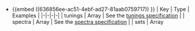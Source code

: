 - {{embed ((636856ee-ac51-4ebf-ad27-81aab0759717)) }}
  | Key | Type | Examples |
  |-|-|-|-|
  | tunings | Array <Object> | See the [tunings specification](((62911960-76e1-4cb8-81a7-ee92fc8019b8))) |
  | spectra | Array <Object> | See the [spectra specification](((6291b083-cb55-4961-8a93-e977afd6dc98))) |
  | sets | Array <Object> | See the [sets specification](((6291b0c2-024a-45e7-86dc-4d149993c94e))) |
- ## Tunings
  id:: 62911960-76e1-4cb8-81a7-ee92fc8019b8
  collapsed:: true
	- {{embed ((17e6ebb8-5570-4191-b7e4-06f9f5e616a9))}}
	    | Key | Type | Examples |
	    |-|-|-|
	    | name | String | `Slendro`, `5-limit`, `My Tuning` |
	    | description | String | `A description might be nice to add` |
	    | id | String | `1`, `My Tuning`, `63113f49-888a-4948-b896-b7448242a854` |
	    | scales | Array <Object> | See the [scales specification](((629122d9-4089-4ca0-80af-bf8540b22d82))) |
	  An `id` must be defined, and it must be a unique value that isn't used by any other tunings.
	    
	  The only other required parameters are the [reference](((632cd327-c00a-41e2-9a4c-e99fb6fde7c9))) object and the [notes](((62918617-11a6-4911-abd6-d068605aaa73))) array.
	- ## Scales
	    id:: 629122d9-4089-4ca0-80af-bf8540b22d82
		- {{embed ((6296869a-0c5b-487b-af9c-dfca96eacf1d))}} 
		  The only required parameter is `notes`.
		    | Key | Alternatives | Type | Examples |
		    |-|-|-|-|
		    | reference | | Object | See the [reference specification](((632cd327-c00a-41e2-9a4c-e99fb6fde7c9))) |
		    | [repeat ratio](((6291924c-5500-456e-9cca-6a138f6e16c6))) | repeat | [Expression](((629146bc-6e1e-4a00-b2a0-5c205cfb23c6))), Number | `3^(7/3)`, `2.1` |
		    | [max frequency](((6291bc28-1b8c-4517-b0b8-d8a6d001ce91))) | max, maximum | String, Number | `666 Hz`, `20000` |
		    | [min frequency](((6296c474-695c-450e-9ecb-d0c2fac4ad30))) | min, minimum | String, Number | `66.6 Hz`, `20.0` |
		    | notes | | Array<[Expression](((629146bc-6e1e-4a00-b2a0-5c205cfb23c6))), Object> | See the [notes specification](((62918617-11a6-4911-abd6-d068605aaa73))) |
		    | [spectrum](((62f2aa52-4de4-4e95-8e5a-a90fa4f99e4e))) | | String | `7`, `My Spectrum` |
	- ## Reference
	    id:: 632cd327-c00a-41e2-9a4c-e99fb6fde7c9
		- Because the scale's notes are defined as ratios relative to a [root](((62919617-9d52-416c-be4f-c72edbbbda0f))), a [reference frequency](((62919254-679c-4edd-aacc-105fc45c85b2))) is used to map real frequency values onto each of the notes.
		    
		  See the [[Understanding and Using TSON]] section for more info and examples!
		    | Key | Type | Examples |
		    |-|-|-|-|
		    | [frequency](((62918b58-f893-48c9-b530-4102f7f3c173))) | String, Number | `440 Hz`, `500` |
		    | [note](((62919243-8c47-4050-b49c-ca654d73e36b))) | String | `A#`, `Dax`, `7` |
	- ## Notes
	    id:: 62918617-11a6-4911-abd6-d068605aaa73
		- {{embed ((c5c4a7b2-3770-4bb3-8838-de1cc5f4d862))}} 
		    | Key | Alternatives | Type | Examples |
		    |-|-|-|-|
		    | [frequency ratio](((62918b58-f893-48c9-b530-4102f7f3c173))) | ratio | [Expression](((629146bc-6e1e-4a00-b2a0-5c205cfb23c6))) | `1.557`, `3^(1.3/13)` |
		    | name | | String | `A#`, `Dax`, `7` |
- ## Spectra
    id:: 6291b083-cb55-4961-8a93-e977afd6dc98
    collapsed:: true
	- {{embed ((62f3497b-ac78-49d3-8971-12db0df8a53c))}}
	    | Key | Alternatives | Type | Examples |
	    |-|-|-|-|
	    | name | | String | `Violin`, `Inharmonic #3` |
	    | description | | String | `Some description` |
	    | id | | String | `1`, `My Spectrum` |
	    | partial distribution | partials | Array <Object> | See the [partials specification](((6324f256-bc97-443f-8c73-e16ece6d82f7))) |
	  An `id` must be defined, and it must be a unique value that isn't used by any other spectra.
	- ## Partial Distribution
	    id:: 6324f256-bc97-443f-8c73-e16ece6d82f7
		- The **partials** array contains the spectrum's [partial distribution](((629bee65-cf76-4a03-a0e9-4862024c7d4e))).
		    
		  Each partial is represented by an object containing a [frequency ratio](((62918b58-f893-48c9-b530-4102f7f3c173))) and an [amplitude weight](((63111de0-f636-40c4-8c5f-da2c9164619b))).
		    | Key | Alternatives | Type |
		    |-|-|-|
		    | frequency ratio | ratio | [Expression](((629146bc-6e1e-4a00-b2a0-5c205cfb23c6))) |
		    | amplitude weight | weight | [Expression](((629146bc-6e1e-4a00-b2a0-5c205cfb23c6))) |
- ## Sets
    id:: 6291b0c2-024a-45e7-86dc-4d149993c94e
    collapsed:: true
	- {{embed ((63113e04-b1ed-4f89-b615-b012672760d2))}}
	    | Key | Type | Examples |
	    |-|-|-|-|
	    | id | String | `7`,  `My Set`, `63113f49-888a-4948-b896-b7448242a854`|
	    | name | String | `Composition 5` |
	    | description | String | `Some description` |
	    | members | Array <Object> | See the [set members specification](((63113f49-888a-4948-b896-b7448242a854))) |
	  An `id` must be defined, and it must be a unique value that isn't used by any other sets.
	- ## Set Members
	    id:: 63113f49-888a-4948-b896-b7448242a854
		- Set members can reference a tuning system, a spectrum, or both.
		    
		  If both are defined, you can also provide a boolean, `override scale spectra`, which determines whether the spectrum defined in the set member should be used instead of any spectra that are declared in the tuning's scales.
		    
		  To include a spectrum or tuning in a set, the tuning or spectra must be defined in their respective arrays, and you must reference its `id` parameter.
		    
		    | Key | Alternatives | Type | Examples |
		    |-|-|-|-|
		    | tuning system | tuning | String | `1`, `My Special Tuning` |
		    | spectrum | | String | `1`, `My Special Spectrum` |
		    | override scale spectra | | Boolean | `true`, `false` |
- ## Example TSON
  collapsed:: true
	- ```yaml
	  tuning systems:
	    - name: 12edo
	      id: 1
	      scales:
	        - reference: 440 hz
	          repeat ratio: 2.0
	          notes:
	            - frequency ratio: 1
	              name: A
	            - ratio: 2^(1/12)
	              name: [ A#, Bb ]
	            # etc...
	    - name: JI — BP-edo (13ed3) — 12ed2
	      description: |
	        <800 Hz 		 —  12-tone just intonation
	        800 - 2400 Hz  —  Bohlen-Pierce equal temperament
	        >2400 Hz		 —  12-tone equal temperament
	      id: 2
	      scales:
	        - reference: 
	            frequency: 400
	            note: reffy
	          repeat: 2
	          max frequency: 800 hz
	          notes:
	            - 1
	            - ratio: 3/2
	            - frequency ratio: 4 / 3
	              name: reffy
	            # etc...
	        - reference: 
	            frequency: 800
	          repeat: 3 # The min/max values won't let it repeat actually... but comments are allowed!
	          min: 800
	          max: 2400
	          spectrum: whatev
	          notes:
	            - 1
	            - 3^(1/13)
	            # etc...
	        - reference: 
	            frequency: 2400
	          repeat: 2
	          minimum: 2400
	          notes:
	            - 1
	            - 2^(1/12)
	            # etc...
	  
	  spectra:
	    - name: harmonic
	      id: 1
	      partials:
	        - frequency ratio: 1
	          amplitude weight: 1
	        - ratio: 2
	          weight: 1/2
	        # etc...
	    - name: odds only
	      id: whatev
	      partials:
	        - frequency ratio: 1
	          amplitude weight: 1
	        - ratio: 2
	          weight: 1/2
	        # etc...
	    - name: some inharmonic
	      id: 2
	      partials:
	        - frequency ratio: 1
	          weight: 1.1
	        - ratio: 1.78
	          amplitude weight: 2.7 / 3.4
	        # etc...
	  
	  sets:
	    - id: cool set
	    	name: First one then the other
	    	members:
	        - tuning: 1
	          spectrum: 1
	        - tuning: 2
	          spectrum: 1
	        - tuning: 2
	          spectrum: 2
	          override scale spectra: true
	          
	  
	  ```